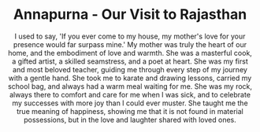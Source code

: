 ---
title: "Annapurna - Our Visit to Rajasthan"  # Add a page title.
subtitle: "I used to say, 'If you ever come to my house, my mother's love for your presence would far surpass mine.' My mother was truly the heart of our home, and the embodiment of love and warmth. She was a masterful cook, a gifted artist, a skilled seamstress, and a poet at heart. She was my first and most beloved teacher, guiding me through every step of my journey with a gentle hand. She took me to karate and drawing lessons, carried my school bag, and always had a warm meal waiting for me. She was my rock, always there to comfort and care for me when I was sick, and to celebrate my successes with more joy than I could ever muster. She taught me the true meaning of happiness, showing me that it is not found in material possessions, but in the love and laughter shared with loved ones."
---
